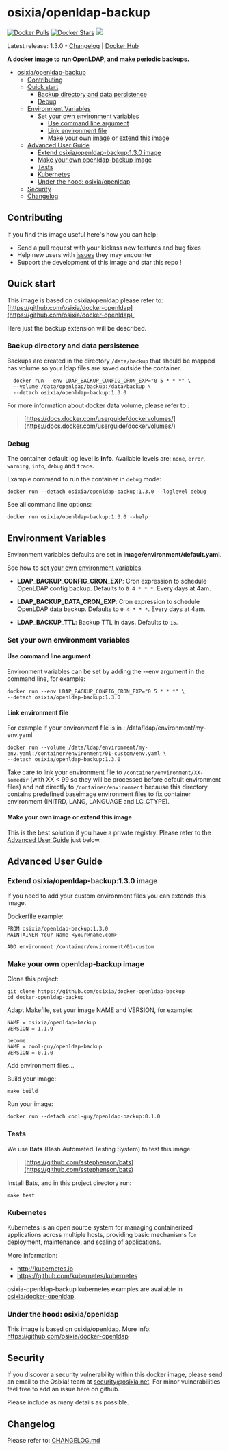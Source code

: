 # osixia/openldap-backup

[![Docker Pulls](https://img.shields.io/docker/pulls/osixia/openldap-backup.svg)][hub]
[![Docker Stars](https://img.shields.io/docker/stars/osixia/openldap-backup.svg)][hub]
[![](https://images.microbadger.com/badges/image/osixia/openldap-backup.svg)](http://microbadger.com/images/osixia/openldap-backup "Get your own image badge on microbadger.com")

[hub]: https://hub.docker.com/r/osixia/openldap-backup/

Latest release: 1.3.0 - [Changelog](CHANGELOG.md) | [Docker Hub](https://hub.docker.com/r/osixia/openldap-backup/) 

**A docker image to run OpenLDAP, and make periodic backups.**

- [osixia/openldap-backup](#osixiaopenldap-backup)
	- [Contributing](#contributing)
	- [Quick start](#quick-start)
		- [Backup directory and data persistence](#backup-directory-and-data-persistence)
		- [Debug](#debug)
	- [Environment Variables](#environment-variables)
		- [Set your own environment variables](#set-your-own-environment-variables)
			- [Use command line argument](#use-command-line-argument)
			- [Link environment file](#link-environment-file)
			- [Make your own image or extend this image](#make-your-own-image-or-extend-this-image)
	- [Advanced User Guide](#advanced-user-guide)
		- [Extend osixia/openldap-backup:1.3.0 image](#extend-osixiaopenldap-backup130-image)
		- [Make your own openldap-backup image](#make-your-own-openldap-backup-image)
		- [Tests](#tests)
		- [Kubernetes](#kubernetes)
		- [Under the hood: osixia/openldap](#under-the-hood-osixiaopenldap)
	- [Security](#security)
	- [Changelog](#changelog)

## Contributing

If you find this image useful here's how you can help:

- Send a pull request with your kickass new features and bug fixes
- Help new users with [issues](https://github.com/osixia/docker-openldap-backup/issues) they may encounter
- Support the development of this image and star this repo !

## Quick start

This image is based on osixia/openldap please refer to:
[https://github.com/osixia/docker-openldap](https://github.com/osixia/docker-openldap) 

Here just the backup extension will be described.

### Backup directory and data persistence

Backups are created in the directory `/data/backup` that should be mapped has volume so your ldap files are saved outside the container.

      docker run --env LDAP_BACKUP_CONFIG_CRON_EXP="0 5 * * *" \
      --volume /data/openldap/backup:/data/backup \
      --detach osixia/openldap-backup:1.3.0


For more information about docker data volume, please refer to :

> [https://docs.docker.com/userguide/dockervolumes/](https://docs.docker.com/userguide/dockervolumes/)

### Debug

The container default log level is **info**.
Available levels are: `none`, `error`, `warning`, `info`, `debug` and `trace`.

Example command to run the container in `debug` mode:

	docker run --detach osixia/openldap-backup:1.3.0 --loglevel debug

See all command line options:

	docker run osixia/openldap-backup:1.3.0 --help


## Environment Variables

Environment variables defaults are set in **image/environment/default.yaml**.

See how to [set your own environment variables](#set-your-own-environment-variables)

- **LDAP_BACKUP_CONFIG_CRON_EXP**: Cron expression to schedule OpenLDAP config backup. Defaults to `0 4 * * *`. Every days at 4am.

- **LDAP_BACKUP_DATA_CRON_EXP**: Cron expression to schedule OpenLDAP data backup. Defaults to `0 4 * * *`. Every days at 4am.

- **LDAP_BACKUP_TTL**: Backup TTL in days. Defaults to `15`.


### Set your own environment variables

#### Use command line argument
Environment variables can be set by adding the --env argument in the command line, for example:

    docker run --env LDAP_BACKUP_CONFIG_CRON_EXP="0 5 * * *" \
    --detach osixia/openldap-backup:1.3.0


#### Link environment file

For example if your environment file is in :  /data/ldap/environment/my-env.yaml

	docker run --volume /data/ldap/environment/my-env.yaml:/container/environment/01-custom/env.yaml \
	--detach osixia/openldap-backup:1.3.0

Take care to link your environment file to `/container/environment/XX-somedir` (with XX < 99 so they will be processed before default environment files) and not  directly to `/container/environment` because this directory contains predefined baseimage environment files to fix container environment (INITRD, LANG, LANGUAGE and LC_CTYPE).

#### Make your own image or extend this image

This is the best solution if you have a private registry. Please refer to the [Advanced User Guide](#advanced-user-guide) just below.

## Advanced User Guide

### Extend osixia/openldap-backup:1.3.0 image

If you need to add your custom environment files you can extends this image.

Dockerfile example:

	FROM osixia/openldap-backup:1.3.0
	MAINTAINER Your Name <your@name.com>

	ADD environment /container/environment/01-custom


### Make your own openldap-backup image

Clone this project:

	git clone https://github.com/osixia/docker-openldap-backup
	cd docker-openldap-backup

Adapt Makefile, set your image NAME and VERSION, for example:

	NAME = osixia/openldap-backup
	VERSION = 1.1.9

	become:
	NAME = cool-guy/openldap-backup
	VERSION = 0.1.0

Add environment files...

Build your image:

	make build

Run your image:

	docker run --detach cool-guy/openldap-backup:0.1.0

### Tests

We use **Bats** (Bash Automated Testing System) to test this image:

> [https://github.com/sstephenson/bats](https://github.com/sstephenson/bats)

Install Bats, and in this project directory run:

	make test

### Kubernetes

Kubernetes is an open source system for managing containerized applications across multiple hosts, providing basic mechanisms for deployment, maintenance, and scaling of applications.

More information:
- http://kubernetes.io
- https://github.com/kubernetes/kubernetes

osixia-openldap-backup kubernetes examples are available in [osixia/docker-openldap](https://github.com/osixia/docker-openldap/tree/stable/example/kubernetes/simple).

### Under the hood: osixia/openldap

This image is based on osixia/openldap.
More info: https://github.com/osixia/docker-openldap

## Security
If you discover a security vulnerability within this docker image, please send an email to the Osixia! team at security@osixia.net. For minor vulnerabilities feel free to add an issue here on github.

Please include as many details as possible.

## Changelog

Please refer to: [CHANGELOG.md](CHANGELOG.md)
